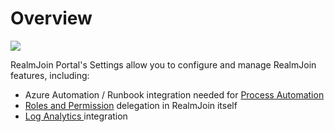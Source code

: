 # Overview

![](<../.gitbook/assets/image (267).png>)

RealmJoin Portal's Settings allow you to configure and manage RealmJoin features, including:

* Azure Automation / Runbook integration needed for [Process Automation](../automation/runbooks/)
* [Roles and Permission](permission.md) delegation in RealmJoin itself
* [Log Analytics ](../logs/log-analytics.md)integration&#x20;
